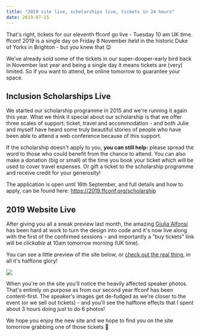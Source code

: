 ```yaml
---
title: "2019 site live, scholarships live, tickets in 24 hours"
date: 2019-07-15
---
```


That's right, tickets for our eleventh ffconf go live - Tuesday 10 am UK time. ffconf 2019 is a single day on Friday 8 November held in the historic Duke of Yorks in Brighton - but you knew that 😉

We've already sold some of the tickets in our super-dooper-early bird back in November last year and being a single day it means tickets are (very) limited. So if you want to attend, be online tomorrow to guarantee your space.

## Inclusion Scholarships Live

We started our scholarship programme in 2015 and we're running it again this year. What we think it special about our scholarship is that we offer three scales of support: ticket, travel and accommodation - and both Julie and myself have heard some truly beautiful stories of people who have been able to attend a web conference because of this support.

If the scholarship doesn't apply to you, **you can still help:** please spread the word to those who could benefit from the chance to attend. You can also make a donation (big or small) at the time you book your ticket which will be used to cover travel expenses. Or gift a ticket to the scholarship programme and receive credit for your generosity!

The application is open until 16th September, and full details and how to apply, can be found here: https://2019.ffconf.org/scholarship

## 2019 Website Live

After giving you all a sneak preview last month, the amazing [Giulia Alfonsi](https://twitter.com/electric_g) has been hard at work to turn the design into code and it's now live along with the first of the confirmed sessions - and importantly a "buy tickets" link will be _clickable_ at 10am tomorrow morning (UK time).

You can see a little preview of the site below, or [check out the real thing](https://2019.ffconf.org), in all it's halftone glory!

[![](/images/articles/2019-ffconf-live.png)](https://2019.ffconf.org)

When you're on the site you'll notice the heavily affected speaker photos. That's entirely on purpose as from our second year ffconf has been content-first. The speaker's images get de-fudged as we're closer to the event (or we sell out tickets) - and you'll see the halftone effects that I spent about 3 hours doing _just_ to do 6 photos!

We hope you enjoy the new site and we hope to find you on the site tomorrow grabbing one of those tickets 💪
